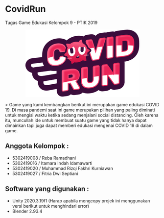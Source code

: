 # CovidRun
Tugas Game Edukasi Kelompok 9 - PTIK 2019
<p align="center">
  <img src="https://github.com/rizqifakhri1/CovidRun/blob/main/Assets/UI/Home/Title.png"/>
</p>
> Game yang kami kembangkan berikut ini merupakan game edukasi COVID  19. Di masa pandemi saat ini game merupakan pilihan yang paling diminati untuk mengisi waktu ketika sedang menjalani social distancing. Oleh karena itu, muncullah ide untuk membuat suatu game yang tidak hanya dapat dimainkan tapi juga dapat memberi edukasi mengenai COVID 19 di dalam game.

 <h2> Anggota Kelompok : </h2>
 
 - 5302419008 / Reba Ramadhani
 - 5302419016 / Itamara Indah Idamawarti
 - 5302419020 / Muhammad Rizqi Fakhri Kurniawan
 - 5302419027 / Fitria Dwi Septiani
 
<h2> Software yang digunakan : </h2>

- Unity 2020.3.19f1 (Harap apabila mengcopy projek ini menggunakan versi berikut untuk menghindari error)
- Blender 2.93.4
 


